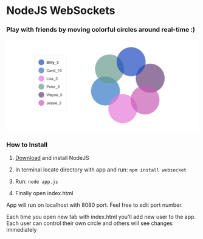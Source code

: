 # NodeJS WebSockets

### Play with friends by moving colorful circles around real-time :)

![](img/circles.png)

### How to Install

1. [Download](https://nodejs.org/en/download/) and install NodeJS

2. In terminal locate directory with app and run: `npm install websocket`

3. Run: `node app.js`

4. Finally open index.html


App will run on localhost with 8080 port. Feel free to edit port number.

Each time you open new tab with index.html you'll add new user to the app. Each user can control their own circle and others will see changes immediately



